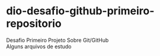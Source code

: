 # dio-desafio-github-primeiro-repositorio
Desafio Primeiro Projeto Sobre Git/GitHub <br/>
Alguns arquivos de estudo
